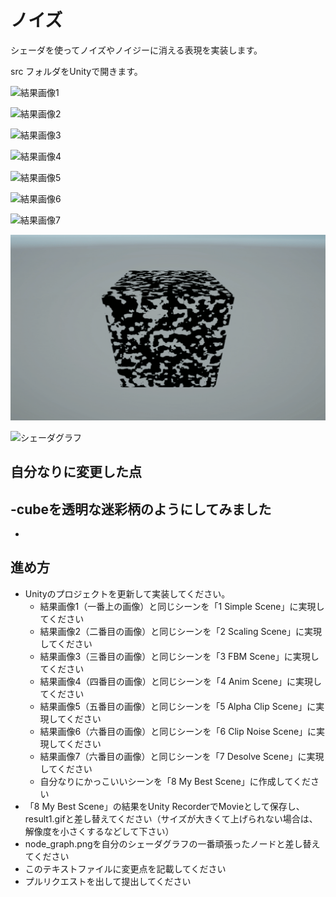 
# ノイズ

シェーダを使ってノイズやノイジーに消える表現を実装します。

src フォルダをUnityで開きます。

![結果画像1](result_1.jpg)

![結果画像2](result_2.gif)

![結果画像3](result_3.jpg)

![結果画像4](result_4.gif)

![結果画像5](result_5.gif)

![結果画像6](result_6.gif)

![結果画像7](result_7.gif)

![結果画像](https://github.com/funoji/PGWS4_4_noise/blob/main/MyBest.gif?raw=true)

![シェーダグラフ](node_graph.png)

## 自分なりに変更した点
-cubeを透明な迷彩柄のようにしてみました
-
-

## 進め方

- Unityのプロジェクトを更新して実装してください。
  - 結果画像1（一番上の画像）と同じシーンを「1 Simple Scene」に実現してください
  - 結果画像2（二番目の画像）と同じシーンを「2 Scaling Scene」に実現してください
  - 結果画像3（三番目の画像）と同じシーンを「3 FBM Scene」に実現してください
  - 結果画像4（四番目の画像）と同じシーンを「4 Anim Scene」に実現してください
  - 結果画像5（五番目の画像）と同じシーンを「5 Alpha Clip Scene」に実現してください
  - 結果画像6（六番目の画像）と同じシーンを「6 Clip Noise Scene」に実現してください
  - 結果画像7（六番目の画像）と同じシーンを「7 Desolve Scene」に実現してください
  - 自分なりにかっこいいシーンを「8 My Best Scene」に作成してください
- 「8 My Best Scene」の結果をUnity RecorderでMovieとして保存し、result1.gifと差し替えてください（サイズが大きくて上げられない場合は、解像度を小さくするなどして下さい）
- node_graph.pngを自分のシェーダグラフの一番頑張ったノードと差し替えてください
- このテキストファイルに変更点を記載してください
- プルリクエストを出して提出してください
